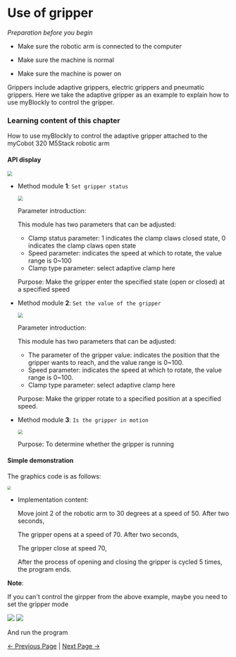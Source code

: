 # Use of gripper

<i>Preparation before you begin</i>

- Make sure the robotic arm is connected to the computer

- Make sure the machine is normal

- Make sure the machine is power on

Grippers include adaptive grippers, electric grippers and pneumatic grippers. Here we take the adaptive gripper as an example to explain how to use myBlockly to control the gripper.



### Learning content of this chapter

How to use myBlockly to control the adaptive gripper attached to the myCobot 320 M5Stack robotic arm

#### API display

<img src="../../../../resources/5-BasicApplication/5.2.1/m5/img/case/gripper_ite.png" style="zoom: 67%;" />

- Method module **1**: `Set gripper status`

  <img src="../../../../resources/5-BasicApplication/5.2.1/m5/img/blocks/gripper/2.png" style="zoom: 67%;" />

  Parameter introduction:

  This module has two parameters that can be adjusted:

  * Clamp status parameter: 1 indicates the clamp claws closed state, 0 indicates the clamp claws open state
  * Speed parameter: indicates the speed at which to rotate, the value range is 0~100
  * Clamp type parameter: select adaptive clamp here



  Purpose: Make the gripper enter the specified state (open or closed) at a specified speed



- Method module **2**: `Set the value of the gripper`

  <img src="../../../../resources/5-BasicApplication/5.2.1/m5/img/blocks/gripper/3.png" style="zoom: 67%;" />

  Parameter introduction:

  This module has two parameters that can be adjusted:

  * The parameter of the gripper value: indicates the position that the gripper wants to reach, and the value range is 0~100.
  * Speed parameter: indicates the speed at which to rotate, the value range is 0~100.
  * Clamp type parameter: select adaptive clamp here

  Purpose: Make the gripper rotate to a specified position at a specified speed.



* Method module **3**: `Is the gripper in motion`

  <img src="../../../../resources/5-BasicApplication/5.2.1/m5/img/blocks/gripper/4.png" style="zoom: 67%;" />

  Purpose: To determine whether the gripper is running




#### Simple demonstration

The graphics code is as follows:

<img src="../../../../resources/5-BasicApplication/5.2.1/m5/img/case/gripper.png" style="zoom: 50%;" />



* Implementation content:

  Move joint 2 of the robotic arm to 30 degrees at a speed of 50. After two seconds,

  The gripper opens at a speed of 70. After two seconds,

  The gripper close at speed 70,

  After the process of opening and closing the gripper is cycled 5 times, the program ends.



**Note**:

If you can't control the girpper from the above example, maybe you need to set the gripper mode

<img src="../../../../resources/5-BasicApplication/5.2.1/m5/img/case/gripper_item2.png"  />



<img src="../../../../resources/5-BasicApplication/5.2.1/m5/img/case/gripper_item3.png"  />

And run the program









  [← Previous Page](./7-ControlSinglesJoint.md) | [Next Page →](./9-api.md)

